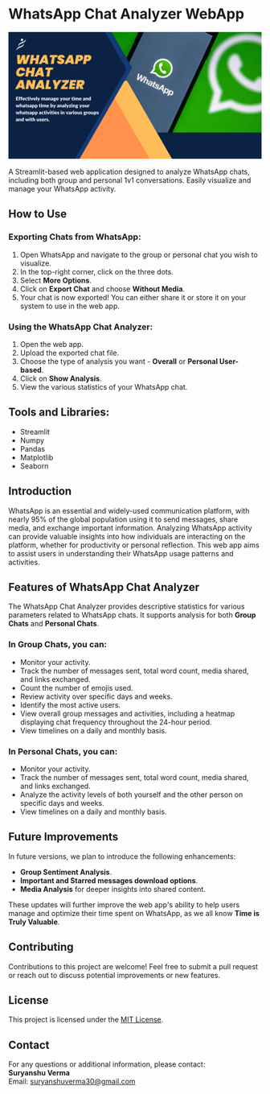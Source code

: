 # WhatsApp Chat Analyzer WebApp

![Banner](banner.png)

A Streamlit-based web application designed to analyze WhatsApp chats, including both group and personal 1v1 conversations. Easily visualize and manage your WhatsApp activity.

## How to Use

### Exporting Chats from WhatsApp:
1. Open WhatsApp and navigate to the group or personal chat you wish to visualize.
2. In the top-right corner, click on the three dots.
3. Select **More Options**.
4. Click on **Export Chat** and choose **Without Media**.
5. Your chat is now exported! You can either share it or store it on your system to use in the web app.

### Using the WhatsApp Chat Analyzer:
1. Open the web app.
2. Upload the exported chat file.
3. Choose the type of analysis you want - **Overall** or **Personal User-based**.
4. Click on **Show Analysis**.
5. View the various statistics of your WhatsApp chat.

## Tools and Libraries:
- Streamlit
- Numpy
- Pandas
- Matplotlib
- Seaborn

## Introduction

WhatsApp is an essential and widely-used communication platform, with nearly 95% of the global population using it to send messages, share media, and exchange important information. Analyzing WhatsApp activity can provide valuable insights into how individuals are interacting on the platform, whether for productivity or personal reflection. This web app aims to assist users in understanding their WhatsApp usage patterns and activities.

## Features of WhatsApp Chat Analyzer

The WhatsApp Chat Analyzer provides descriptive statistics for various parameters related to WhatsApp chats. It supports analysis for both **Group Chats** and **Personal Chats**.

### In Group Chats, you can:
- Monitor your activity.
- Track the number of messages sent, total word count, media shared, and links exchanged.
- Count the number of emojis used.
- Review activity over specific days and weeks.
- Identify the most active users.
- View overall group messages and activities, including a heatmap displaying chat frequency throughout the 24-hour period.
- View timelines on a daily and monthly basis.

### In Personal Chats, you can:
- Monitor your activity.
- Track the number of messages sent, total word count, media shared, and links exchanged.
- Analyze the activity levels of both yourself and the other person on specific days and weeks.
- View timelines on a daily and monthly basis.

## Future Improvements

In future versions, we plan to introduce the following enhancements:
- **Group Sentiment Analysis**.
- **Important and Starred messages download options**.
- **Media Analysis** for deeper insights into shared content.

These updates will further improve the web app's ability to help users manage and optimize their time spent on WhatsApp, as we all know **Time is Truly Valuable**.

## Contributing

Contributions to this project are welcome! Feel free to submit a pull request or reach out to discuss potential improvements or new features.

## License

This project is licensed under the [MIT License](#).

## Contact

For any questions or additional information, please contact:  
**Suryanshu Verma**  
Email: [suryanshuverma30@gmail.com](mailto:suryanshuverma30@gmail.com)
